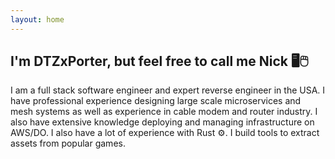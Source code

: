 ```yaml
---
layout: home
---
```


## I'm DTZxPorter, but feel free to call me Nick 🖥️🖱️
I am a full stack software engineer and expert reverse engineer in the USA.
I have professional experience designing large scale microservices and mesh systems as well as experience in cable modem and router industry. I also have extensive knowledge deploying and managing infrastructure on AWS/DO. I also have a lot of experience with Rust ⚙️. I build tools to extract assets from popular games.